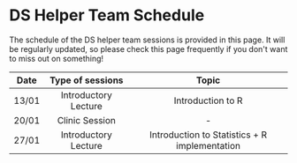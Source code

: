 # DS Helper Team Schedule

The schedule of the DS helper team sessions is provided in this page. It will be regularly updated, so please check this page frequently if you don't want to miss out on something!


Date|Type of sessions|Topic
:---:|:---:|:---:|
13/01|Introductory Lecture| Introduction to R
20/01|Clinic Session| -
27/01|Introductory Lecture| Introduction to Statistics + R implementation
